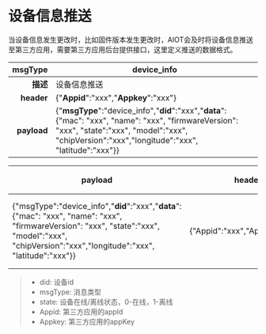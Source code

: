 # 设备信息推送

当设备信息发生更改时，比如固件版本发生更改时，AIOT会及时将设备信息推送至第三方应用，需要第三方应用后台提供接口，这里定义推送的数据格式。

| msgType | device_info |
| --: | -- |
| **描述** | 设备信息推送 |
| **header** | {"**Appid**":"xxx","**Appkey**":"xxx"} |
| **payload** | {"**msgType**":"device_info","**did**":"xxx","**data**":{"mac": "xxx", "name": "xxx", "firmwareVersion": "xxx", "state":"xxx", "model":"xxx", "chipVersion":"xxx","longitude":"xxx", "latitude":"xxx"}} |

| payload | header | 描述 |
| -- | -- | --- |
| {"msgType":"device_info","**did**":"xxx","**data**":{"mac": "xxx", "name": "xxx", "firmwareVersion": "xxx", "state":"xxx", "model":"xxx", "chipVersion":"xxx","longitude":"xxx", "latitude":"xxx"}} | {"Appid":"xxx","Appkey":"xxx"} | 设备信息推送 |

> - did: 设备id
> - msgType: 消息类型
> - state: 设备在线/离线状态，0-在线，1-离线
> - Appid: 第三方应用的appId
> - Appkey: 第三方应用的appKey
